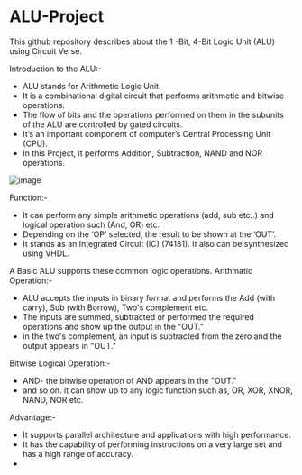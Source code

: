 # ALU-Project
This github repository describes about the 1 -Bit, 4-Bit Logic Unit (ALU) using Circuit Verse.

Introduction to the ALU:-  
  *	ALU stands for Arithmetic Logic Unit. <br />
  *	It is a combinational digital circuit that performs arithmetic and bitwise operations.<br />
  * The flow of bits and the operations performed on them in the subunits of the ALU are controlled by gated circuits.
  *	It’s an important component of computer’s Central Processing Unit (CPU).<br />
  *	In this Project, it performs Addition, Subtraction, NAND and NOR operations.<br />

![image](https://user-images.githubusercontent.com/102464427/231547016-a3ff2f8f-b0c8-47b5-81bc-fa3591a7c141.png)

Function:-  
*	It can perform any simple arithmetic operations (add, sub etc..) and logical operation such (And, OR) etc.  
*	Depending on the ‘OP’  selected, the result to be shown at the ‘OUT’.  
*	It stands as an Integrated Circuit (IC) (74181). It also can be synthesized using VHDL.  

A Basic ALU supports these common logic operations.
 Arithmatic Operation:-
* ALU accepts the inputs in binary format and performs the Add (with carry), Sub (with Borrow), Two's complement etc.
* The inputs are summed, subtracted or performed the required operations and show up the output in the "OUT."
* in the two's complement, an input is subtracted from the zero and the output appears in "OUT."

 Bitwise Logical Operation:-
*  AND- the bitwise operation of AND appears in the "OUT."
*  and so on. it can show up to any logic function such as, OR, XOR, XNOR, NAND, NOR etc.

Advantage:-
* It supports parallel architecture and applications with high performance.
* It has the capability of performing instructions on a very large set and has a high range of accuracy.
* 

 






